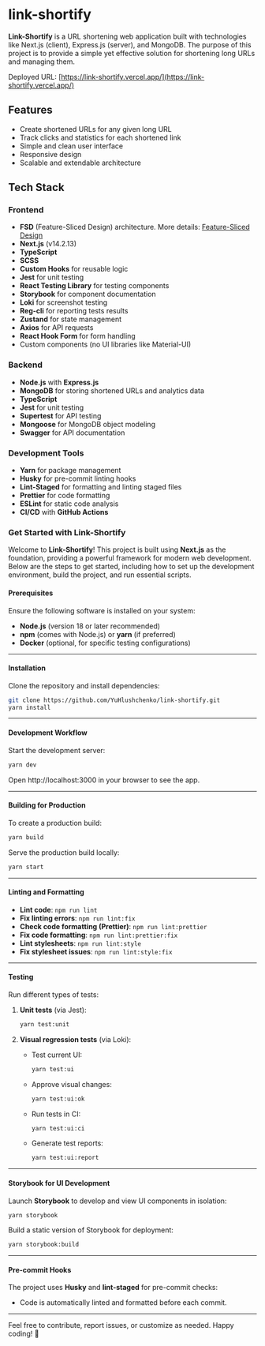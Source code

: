 # link-shortify

**Link-Shortify** is a URL shortening web application built with technologies like Next.js (client), Express.js (server), and MongoDB. The purpose of this project is to provide a simple yet effective solution for shortening long URLs and managing them.

Deployed URL: [https://link-shortify.vercel.app/](https://link-shortify.vercel.app/)

## Features

- Create shortened URLs for any given long URL
- Track clicks and statistics for each shortened link
- Simple and clean user interface
- Responsive design
- Scalable and extendable architecture

## Tech Stack

### Frontend

- **FSD** (Feature-Sliced Design) architecture. More details: [Feature-Sliced Design](https://feature-sliced.design)
- **Next.js** (v14.2.13)
- **TypeScript**
- **SCSS**
- **Custom Hooks** for reusable logic
- **Jest** for unit testing
- **React Testing Library** for testing components
- **Storybook** for component documentation
- **Loki** for screenshot testing
- **Reg-cli** for reporting tests results
- **Zustand** for state management
- **Axios** for API requests
- **React Hook Form** for form handling
- Custom components (no UI libraries like Material-UI)

### Backend

- **Node.js** with **Express.js**
- **MongoDB** for storing shortened URLs and analytics data
- **TypeScript**
- **Jest** for unit testing
- **Supertest** for API testing
- **Mongoose** for MongoDB object modeling
- **Swagger** for API documentation

### Development Tools

- **Yarn** for package management
- **Husky** for pre-commit linting hooks
- **Lint-Staged** for formatting and linting staged files
- **Prettier** for code formatting
- **ESLint** for static code analysis
- **CI/CD** with **GitHub Actions**

### Get Started with **Link-Shortify**

Welcome to **Link-Shortify**! This project is built using **Next.js** as the foundation, providing a powerful framework for modern web development. Below are the steps to get started, including how to set up the development environment, build the project, and run essential scripts.

#### Prerequisites

Ensure the following software is installed on your system:

- **Node.js** (version 18 or later recommended)
- **npm** (comes with Node.js) or **yarn** (if preferred)
- **Docker** (optional, for specific testing configurations)

---

#### Installation

Clone the repository and install dependencies:

```bash
git clone https://github.com/YuHlushchenko/link-shortify.git
yarn install
```

---

#### Development Workflow

Start the development server:

```bash
yarn dev
```

Open http://localhost:3000 in your browser to see the app.

---

#### Building for Production

To create a production build:

```bash
yarn build
```

Serve the production build locally:

```bash
yarn start
```

---

#### Linting and Formatting

- **Lint code**: `npm run lint`
- **Fix linting errors**: `npm run lint:fix`
- **Check code formatting (Prettier)**: `npm run lint:prettier`
- **Fix code formatting**: `npm run lint:prettier:fix`
- **Lint stylesheets**: `npm run lint:style`
- **Fix stylesheet issues**: `npm run lint:style:fix`

---

#### Testing

Run different types of tests:

1.  **Unit tests** (via Jest):

    ```bash
    yarn test:unit
    ```

2.  **Visual regression tests** (via Loki):

    - Test current UI:

      ```bash
      yarn test:ui
      ```

    - Approve visual changes:

      ```bash
      yarn test:ui:ok
      ```

    - Run tests in CI:

      ```bash
      yarn test:ui:ci
      ```

    - Generate test reports:

      ```bash
      yarn test:ui:report
      ```

---

#### Storybook for UI Development

Launch **Storybook** to develop and view UI components in isolation:

```bash
yarn storybook
```

Build a static version of Storybook for deployment:

```bash
yarn storybook:build
```

---

#### Pre-commit Hooks

The project uses **Husky** and **lint-staged** for pre-commit checks:

- Code is automatically linted and formatted before each commit.

---

Feel free to contribute, report issues, or customize as needed. Happy coding! 🎉
